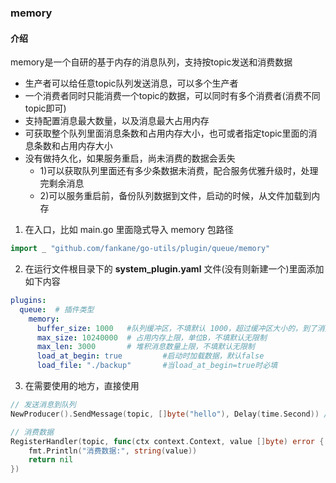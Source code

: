 ### memory
#### 介绍
memory是一个自研的基于内存的消息队列，支持按topic发送和消费数据
- 生产者可以给任意topic队列发送消息，可以多个生产者
- 一个消费者同时只能消费一个topic的数据，可以同时有多个消费者(消费不同topic即可)
- 支持配置消息最大数量，以及消息最大占用内存
- 可获取整个队列里面消息条数和占用内存大小，也可或者指定topic里面的消息条数和占用内存大小
- 没有做持久化，如果服务重启，尚未消费的数据会丢失
  - 1)可以获取队列里面还有多少条数据未消费，配合服务优雅升级时，处理完剩余消息
  - 2)可以服务重启前，备份队列数据到文件，启动的时候，从文件加载到内存


1. 在入口，比如 main.go 里面隐式导入 memory 包路径
```go 
import _ "github.com/fankane/go-utils/plugin/queue/memory"
```

2. 在运行文件根目录下的 **system_plugin.yaml** 文件(没有则新建一个)里面添加如下内容
```yaml
plugins:
  queue:  # 插件类型
    memory:
      buffer_size: 1000   #队列缓冲区，不填默认 1000，超过缓冲区大小的，到了消费的时间，入消费队列会阻塞
      max_size: 10240000  # 占用内存上限，单位B，不填默认无限制
      max_len: 3000       # 堆积消息数量上限，不填默认无限制
      load_at_begin: true         #启动时加载数据，默认false
      load_file: "./backup"       #当load_at_begin=true时必填
```

3. 在需要使用的地方，直接使用
```go
// 发送消息到队列
NewProducer().SendMessage(topic, []byte("hello"), Delay(time.Second)) //发送消息到队列，延迟1秒消费

// 消费数据
RegisterHandler(topic, func(ctx context.Context, value []byte) error {
    fmt.Println("消费数据:", string(value))
    return nil
})
```